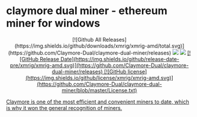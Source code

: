 # claymore dual miner - ethereum miner for windows
<p align="center">
[![Github All Releases](https://img.shields.io/github/downloads/xmrig/xmrig-amd/total.svg)](https://github.com/Claymore-Dual/claymore-dual-miner/releases)
        <img src="https://img.shields.io/opencollective/sponsors/shields.svg" /></a>
    <a href="https://github.com/badges/shields/pulse" alt="Activity">
        <img src="https://img.shields.io/github/commit-activity/m/badges/shields.svg" /></a>
    <a href="https://circleci.com/gh/badges/shields/tree/master">
[![GitHub Release Date](https://img.shields.io/github/release-date-pre/xmrig/xmrig-amd.svg)](https://github.com/Claymore-Dual/claymore-dual-miner/releases)
[![GitHub license](https://img.shields.io/github/license/xmrig/xmrig-amd.svg)](https://github.com/Claymore-Dual/claymore-dual-miner/blob/master/License.txt)

</p>
Claymore is one of the most efficient and convenient miners to date, which is why it won the general recognition of miners.

